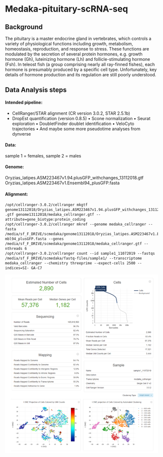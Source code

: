 # Medaka-pituitary-scRNA-seq

## Background

The pituitary is a master endocrine gland in vertebrates, which controls a variety of physiological functions including growth, metabolism, homeostasis, reproduction, and response to stress. These functions are modulated by the secretion of several protein hormones, e.g. growth hormone (Gh), luteinizing hormone (Lh) and follicle-stimulating hormone (Fsh). In teleost fish (a group comprising nearly all ray-finned fishes), each hormone is presumably produced by a specific cell type. Unfortunately, key details of hormone production and its regulation are still poorly understood.  

## Data Analysis steps

#### Intended pipeline:

* CellRanger/STAR alignment (CR version 3.0.2, STAR 2.5.1b)
* DropEst quantification (version 0.8.5)
• Scone normalization
• Seurat exploration
• DoubletFinder doublet identification
• VeloCyto trajectories
• And maybe some more pseudotime analyses from dynverse

#### Data:
sample 1 = females, sample 2 = males

#### Genome:
Oryzias_latipes.ASM223467v1.94.plusGFP_withchanges_13112018.gtf 
Oryzias_latipes.ASM223467v1.Ensembl94_plusGFP.fasta

#### Alignment:


```
/opt/cellranger-3.0.2/cellranger mkgtf genome13112018/Oryzias_latipes.ASM223467v1.94.plusGFP_withchanges_13112018 .gtf genome13112018/medaka_cellranger.gtf -- attribute=gene_biotype:protein_coding
/opt/cellranger-3.0.2/cellranger mkref --genome medaka_cellranger --fasta /media/sf_F_DRIVE/scmedaka/genome13112018/Oryzias_latipes.ASM223467v1.Ense mbl94_plusGFP.fasta --genes /media/sf_F_DRIVE/scmedaka/genome13112018/medaka_cellranger.gtf --nthreads 6
/opt/cellranger-3.0.2/cellranger count --id sample1_11072019 --fastqs /media/sf_F_DRIVE/scmedaka/fastq-files/sample1/ --transcriptome medaka_cellranger --chemistry threeprime --expect-cells 2500 --indices=SI- GA-C7
```

![average_plot_CTCF](https://github.com/sikh09/Medaka-pituitary-scRNA-seq/blob/master/Cell_ranger_results.png)

